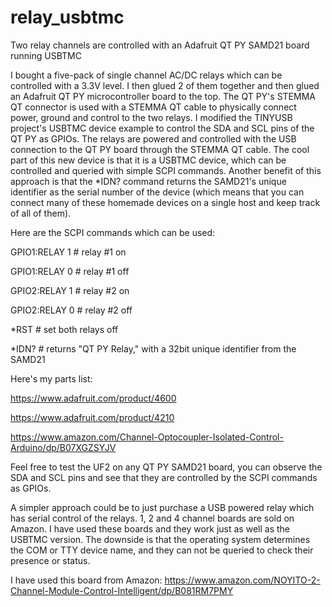 # relay_usbtmc
Two relay channels are controlled with an Adafruit QT PY SAMD21 board running USBTMC

I bought a five-pack of single channel AC/DC relays which can be controlled with a 3.3V level. I then glued 2 of them together and then glued an Adafruit QT PY microcontroller board to the top. The QT PY's STEMMA QT connector is used with a STEMMA QT cable to physically connect power, ground and control to the two relays. I modified the TINYUSB project's USBTMC device example to control the SDA and SCL pins of the QT PY as GPIOs. The relays are powered and controlled with the USB connection to the QT PY board through the STEMMA QT cable. The cool part of this new device is that it is a USBTMC device, which can be controlled and queried with simple SCPI commands. Another benefit of this approach is that the *IDN? command returns the SAMD21's unique identifier as the serial number of the device (which means that you can connect many of these homemade devices on a single host and keep track of all of them).

Here are the SCPI commands which can be used:

GPIO1:RELAY 1 # relay #1 on

GPIO1:RELAY 0 # relay #1 off

GPIO2:RELAY 1 # relay #2 on

GPIO2:RELAY 0 # relay #2 off

*RST # set both relays off

*IDN? # returns "QT PY Relay," with a 32bit unique identifier from the SAMD21

Here's my parts list:

https://www.adafruit.com/product/4600

https://www.adafruit.com/product/4210

https://www.amazon.com/Channel-Optocoupler-Isolated-Control-Arduino/dp/B07XGZSYJV

Feel free to test the UF2 on any QT PY SAMD21 board, you can observe the SDA and SCL pins and see that they are controlled by the SCPI commands as GPIOs.

A simpler approach could be to just purchase a USB powered relay which has serial control of the relays. 1, 2 and 4 channel boards are sold on Amazon. I have used these boards and they work just as well as the USBTMC version. The downside is that the operating system determines the COM or TTY device name, and they can not be queried to check their presence or status.

I have used this board from Amazon:
https://www.amazon.com/NOYITO-2-Channel-Module-Control-Intelligent/dp/B081RM7PMY



